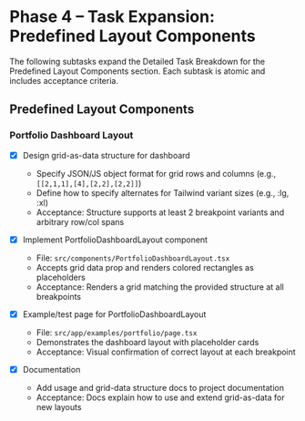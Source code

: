 # Phase 4 – Task Expansion: Predefined Layout Components

The following subtasks expand the Detailed Task Breakdown for the Predefined Layout Components section. Each subtask is atomic and includes acceptance criteria.

## Predefined Layout Components
### Portfolio Dashboard Layout

- [x] Design grid-as-data structure for dashboard
  - Specify JSON/JS object format for grid rows and columns (e.g., `[[2,1,1],[4],[2,2],[2,2]]`)
  - Define how to specify alternates for Tailwind variant sizes (e.g., :lg, :xl)
  - Acceptance: Structure supports at least 2 breakpoint variants and arbitrary row/col spans

- [x] Implement PortfolioDashboardLayout component
  - File: `src/components/PortfolioDashboardLayout.tsx`
  - Accepts grid data prop and renders colored rectangles as placeholders
  - Acceptance: Renders a grid matching the provided structure at all breakpoints

- [x] Example/test page for PortfolioDashboardLayout
  - File: `src/app/examples/portfolio/page.tsx`
  - Demonstrates the dashboard layout with placeholder cards
  - Acceptance: Visual confirmation of correct layout at each breakpoint

- [x] Documentation
  - Add usage and grid-data structure docs to project documentation
  - Acceptance: Docs explain how to use and extend grid-as-data for new layouts
